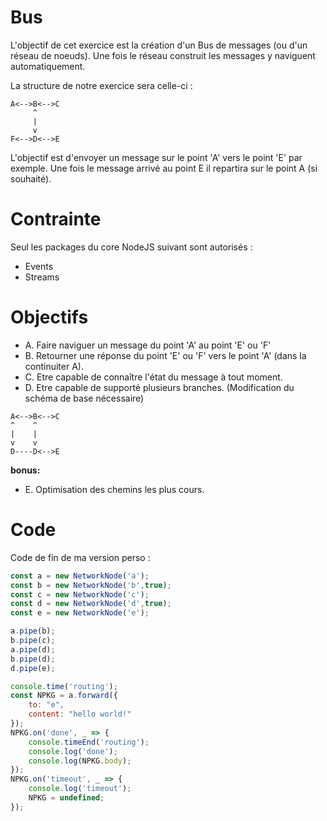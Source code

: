 # Bus

L'objectif de cet exercice est la création d'un Bus de messages (ou d'un réseau de noeuds). Une fois le réseau construit les messages y naviguent automatiquement.

La structure de notre exercice sera celle-ci :

```
A<-->B<-->C
     ^
     | 
     v
F<-->D<-->E
```

L'objectif est d'envoyer un message sur le point 'A' vers le point 'E' par exemple. Une fois le message arrivé au point E il repartira sur le point A (si souhaité).

# Contrainte

Seul les packages du core NodeJS suivant sont autorisés : 

- Events
- Streams

# Objectifs 

- A. Faire naviguer un message du point 'A' au point 'E' ou 'F'
- B. Retourner une réponse du point 'E' ou 'F' vers le point 'A' (dans la continuiter A).
- C. Etre capable de connaître l'état du message à tout moment.
- D. Etre capable de supporté plusieurs branches. (Modification du schéma de base nécessaire)


```
A<-->B<-->C
^    ^
|    | 
v    v
D----D<-->E
```

**bonus:**

- E. Optimisation des chemins les plus cours.

# Code

Code de fin de ma version perso : 

```js
const a = new NetworkNode('a');
const b = new NetworkNode('b',true);
const c = new NetworkNode('c');
const d = new NetworkNode('d',true);
const e = new NetworkNode('e');

a.pipe(b);
b.pipe(c);
a.pipe(d);
b.pipe(d);
d.pipe(e);

console.time('routing');
const NPKG = a.forward({
    to: "e",
    content: "hello world!"
});
NPKG.on('done', _ => {
    console.timeEnd('routing');
    console.log('done');
    console.log(NPKG.body);
});
NPKG.on('timeout', _ => {
    console.log('timeout');
    NPKG = undefined;
});
```
